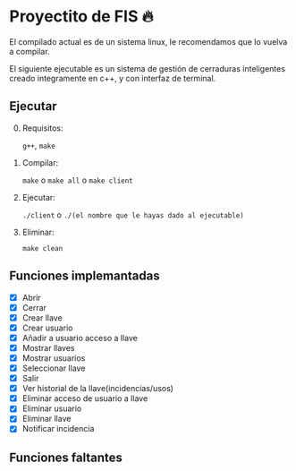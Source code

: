 
# Proyectito de FIS 🔥

El compilado actual es de un sistema linux, le recomendamos que lo vuelva a compilar.

El siguiente ejecutable es un sistema de gestión de cerraduras inteligentes creado integramente en c++, y con interfaz de terminal.

## Ejecutar

0. Requisitos:

    `g++`, `make`

1. Compilar:

    `make` o `make all` o `make client`

2. Ejecutar:

    `./client` o `./(el nombre que le hayas dado al ejecutable)`

3. Eliminar:

    `make clean`

## Funciones implemantadas

- [x] Abrir
- [x] Cerrar
- [x] Crear llave
- [x] Crear usuario
- [x] Añadir a usuario acceso a llave
- [x] Mostrar llaves
- [x] Mostrar usuarios
- [x] Seleccionar llave
- [x] Salir
- [x] Ver historial de la llave(incidencias/usos)
- [x] Eliminar acceso de usuario a llave
- [x] Eliminar usuario
- [x] Eliminar llave
- [x] Notificar incidencia

## Funciones faltantes


